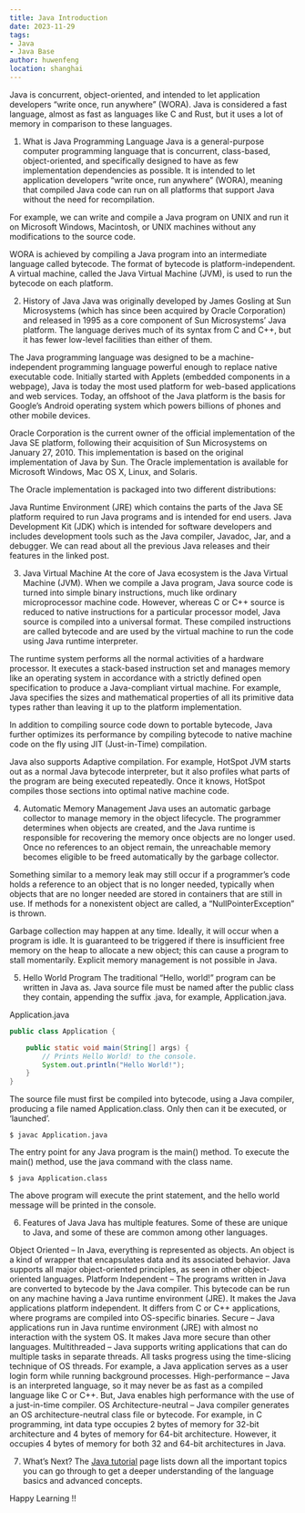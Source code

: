 ```yaml
---
title: Java Introduction
date: 2023-11-29
tags:
- Java
- Java Base
author: huwenfeng
location: shanghai
---
```


Java is concurrent, object-oriented, and intended to let application developers “write once, run anywhere” (WORA). Java is considered a fast language, almost as fast as languages like C and Rust, but it uses a lot of memory in comparison to these languages.

1. What is Java Programming Language
   Java is a general-purpose computer programming language that is concurrent, class-based, object-oriented, and specifically designed to have as few implementation dependencies as possible. It is intended to let application developers “write once, run anywhere” (WORA), meaning that compiled Java code can run on all platforms that support Java without the need for recompilation.

For example, we can write and compile a Java program on UNIX and run it on Microsoft Windows, Macintosh, or UNIX machines without any modifications to the source code.

WORA is achieved by compiling a Java program into an intermediate language called bytecode. The format of bytecode is platform-independent. A virtual machine, called the Java Virtual Machine (JVM), is used to run the bytecode on each platform.

2. History of Java
   Java was originally developed by James Gosling at Sun Microsystems (which has since been acquired by Oracle Corporation) and released in 1995 as a core component of Sun Microsystems’ Java platform. The language derives much of its syntax from C and C++, but it has fewer low-level facilities than either of them.

The Java programming language was designed to be a machine-independent programming language powerful enough to replace native executable code. Initially started with Applets (embedded components in a webpage), Java is today the most used platform for web-based applications and web services. Today, an offshoot of the Java platform is the basis for Google’s Android operating system which powers billions of phones and other mobile devices.

Oracle Corporation is the current owner of the official implementation of the Java SE platform, following their acquisition of Sun Microsystems on January 27, 2010. This implementation is based on the original implementation of Java by Sun. The Oracle implementation is available for Microsoft Windows, Mac OS X, Linux, and Solaris.

The Oracle implementation is packaged into two different distributions:

Java Runtime Environment (JRE) which contains the parts of the Java SE platform required to run Java programs and is intended for end users.
Java Development Kit (JDK) which is intended for software developers and includes development tools such as the Java compiler, Javadoc, Jar, and a debugger.
We can read about all the previous Java releases and their features in the linked post.

3. Java Virtual Machine
   At the core of Java ecosystem is the Java Virtual Machine (JVM). When we compile a Java program, Java source code is turned into simple binary instructions, much like ordinary microprocessor machine code. However, whereas C or C++ source is reduced to native instructions for a particular processor model, Java source is compiled into a universal format. These compiled instructions are called bytecode and are used by the virtual machine to run the code using Java runtime interpreter.

The runtime system performs all the normal activities of a hardware processor. It executes a stack-based instruction set and manages memory like an operating system in accordance with a strictly defined open specification to produce a Java-compliant virtual machine. For example, Java specifies the sizes and mathematical properties of all its primitive data types rather than leaving it up to the platform implementation.

In addition to compiling source code down to portable bytecode, Java further optimizes its performance by compiling bytecode to native machine code on the fly using JIT (Just-in-Time) compilation.

Java also supports Adaptive compilation. For example, HotSpot JVM starts out as a normal Java bytecode interpreter, but it also profiles what parts of the program are being executed repeatedly. Once it knows, HotSpot compiles those sections into optimal native machine code.

4. Automatic Memory Management
   Java uses an automatic garbage collector to manage memory in the object lifecycle. The programmer determines when objects are created, and the Java runtime is responsible for recovering the memory once objects are no longer used. Once no references to an object remain, the unreachable memory becomes eligible to be freed automatically by the garbage collector.

Something similar to a memory leak may still occur if a programmer’s code holds a reference to an object that is no longer needed, typically when objects that are no longer needed are stored in containers that are still in use. If methods for a nonexistent object are called, a “NullPointerException” is thrown.

Garbage collection may happen at any time. Ideally, it will occur when a program is idle. It is guaranteed to be triggered if there is insufficient free memory on the heap to allocate a new object; this can cause a program to stall momentarily. Explicit memory management is not possible in Java.

5. Hello World Program
   The traditional “Hello, world!” program can be written in Java as. Java source file must be named after the public class they contain, appending the suffix .java, for example, Application.java.

Application.java
```java
public class Application {

    public static void main(String[] args) {
        // Prints Hello World! to the console.
        System.out.println("Hello World!"); 	
    }
}
```

The source file must first be compiled into bytecode, using a Java compiler, producing a file named Application.class. Only then can it be executed, or ‘launched’.

```shell
$ javac Application.java
```

The entry point for any Java program is the main() method. To execute the main() method, use the java command with the class name.

```shell
$ java Application.class
```

The above program will execute the print statement, and the hello world message will be printed in the console.

6. Features of Java
   Java has multiple features. Some of these are unique to Java, and some of these are common among other languages.

Object Oriented – In Java, everything is represented as objects. An object is a kind of wrapper that encapsulates data and its associated behavior. Java supports all major object-oriented principles, as seen in other object-oriented languages.
Platform Independent – The programs written in Java are converted to bytecode by the Java compiler. This bytecode can be run on any machine having a Java runtime environment (JRE). It makes the Java applications platform independent. It differs from C or C++ applications, where programs are compiled into OS-specific binaries.
Secure – Java applications run in Java runtime environment (JRE) with almost no interaction with the system OS. It makes Java more secure than other languages.
Multithreaded – Java supports writing applications that can do multiple tasks in separate threads. All tasks progress using the time-slicing technique of OS threads. For example, a Java application serves as a user login form while running background processes.
High-performance – Java is an interpreted language, so it may never be as fast as a compiled language like C or C++. But, Java enables high performance with the use of a just-in-time compiler.
OS Architecture-neutral – Java compiler generates an OS architecture-neutral class file or bytecode. For example, in C programming, int data type occupies 2 bytes of memory for 32-bit architecture and 4 bytes of memory for 64-bit architecture. However, it occupies 4 bytes of memory for both 32 and 64-bit architectures in Java.

7. What’s Next?
   The [Java tutorial](../java.md) page lists down all the important topics you can go through to get a deeper understanding of the language basics and advanced concepts.

Happy Learning !!

